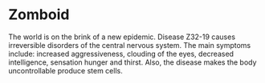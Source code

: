 # Zomboid
The world is on the brink of a new epidemic. Disease Z32-19 causes irreversible
disorders of the central nervous system. The main symptoms include:
increased aggressiveness, clouding of the eyes, decreased intelligence, sensation
hunger and thirst. Also, the disease makes the body uncontrollable
produce stem cells.
